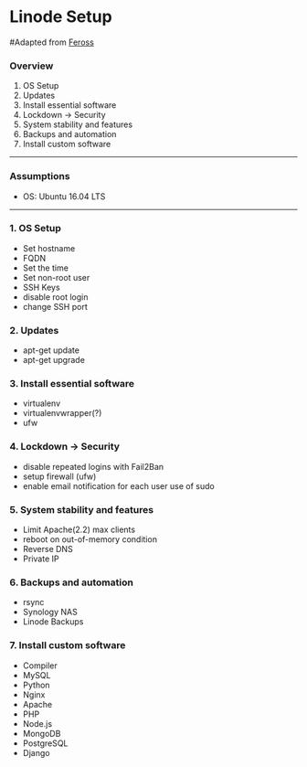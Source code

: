 # Linode Setup

#Adapted from [Feross](https://feross.org/how-to-setup-your-linode/)


### Overview
1. OS Setup
2. Updates
3. Install essential software
4. Lockdown -> Security
5. System stability and features
6. Backups and automation
7. Install custom software
--------------------------------
### Assumptions
- OS: Ubuntu 16.04 LTS
--------------------------------
### 1. OS Setup
- Set hostname
- FQDN
- Set the time
- Set non-root user
- SSH Keys
- disable root login
- change SSH port

### 2. Updates
- apt-get update
- apt-get upgrade

### 3. Install essential software
- virtualenv
- virtualenvwrapper(?)
- ufw

### 4. Lockdown -> Security
- disable repeated logins with Fail2Ban
- setup firewall (ufw)
- enable email notification for each user use of sudo

### 5. System stability and features
- Limit Apache(2.2) max clients
- reboot on out-of-memory condition
- Reverse DNS
- Private IP

### 6. Backups and automation
- rsync
- Synology NAS
- Linode Backups

### 7. Install custom software
- Compiler
- MySQL
- Python
- Nginx
- Apache
- PHP
- Node.js
- MongoDB
- PostgreSQL
- Django
